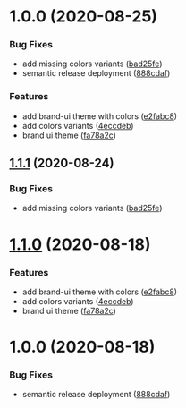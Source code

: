 # 1.0.0 (2020-08-25)


### Bug Fixes

* add missing colors variants ([bad25fe](https://github.com/vtex/brand-ui/commit/bad25fefbe6faa63614f52ef18d3282317eea0fa))
* semantic release deployment ([888cdaf](https://github.com/vtex/brand-ui/commit/888cdafefcc3446c5f7de21ad0be9b37a286f1f6))


### Features

* add brand-ui theme with colors ([e2fabc8](https://github.com/vtex/brand-ui/commit/e2fabc8647646be2a6f535d4fcce73f044fc2bf1))
* add colors variants ([4eccdeb](https://github.com/vtex/brand-ui/commit/4eccdebb8a6444ea163116163a84541c26fdad8a))
* brand ui theme ([fa78a2c](https://github.com/vtex/brand-ui/commit/fa78a2cd384e4b21da6410d9d2bb332f034a3cbd))

## [1.1.1](https://github.com/vtex/brand-ui/compare/v1.1.0...v1.1.1) (2020-08-24)


### Bug Fixes

* add missing colors variants ([bad25fe](https://github.com/vtex/brand-ui/commit/bad25fefbe6faa63614f52ef18d3282317eea0fa))

# [1.1.0](https://github.com/vtex/brand-ui/compare/v1.0.0...v1.1.0) (2020-08-18)


### Features

* add brand-ui theme with colors ([e2fabc8](https://github.com/vtex/brand-ui/commit/e2fabc8647646be2a6f535d4fcce73f044fc2bf1))
* add colors variants ([4eccdeb](https://github.com/vtex/brand-ui/commit/4eccdebb8a6444ea163116163a84541c26fdad8a))
* brand ui theme ([fa78a2c](https://github.com/vtex/brand-ui/commit/fa78a2cd384e4b21da6410d9d2bb332f034a3cbd))

# 1.0.0 (2020-08-18)


### Bug Fixes

* semantic release deployment ([888cdaf](https://github.com/vtex/brand-ui/commit/888cdafefcc3446c5f7de21ad0be9b37a286f1f6))
